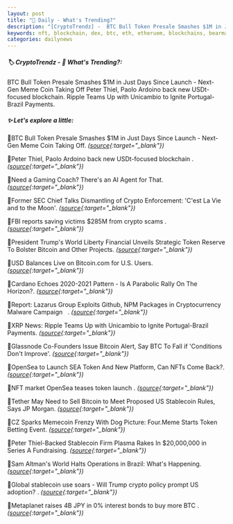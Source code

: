 ```yaml
---
layout: post
title: "🌌 Daily - What's Trending?"
description: "[CryptoTrendz] -  BTC Bull Token Presale Smashes $1M in Just Days Since Launch - Next-Gen Meme Coin Taking Off Peter Thiel, Paolo Ardoino back new USDt-focused blockchain. Ripple Teams Up with Unicambio to Ignite Portugal-Brazil Payments."
keywords: nft, blockchain, dex, btc, eth, etheruem, blockchains, bearmarket, investment, bitcoin
categories: dailynews
---
```


##### 🏷️  CryptoTrendz - 📌 *What's Trending?:*

 BTC Bull Token Presale Smashes $1M in Just Days Since Launch - Next-Gen Meme Coin Taking Off Peter Thiel, Paolo Ardoino back new USDt-focused blockchain. Ripple Teams Up with Unicambio to Ignite Portugal-Brazil Payments.

##### ✨ *Let's explore a little:*


🔹BTC Bull Token Presale Smashes $1M in Just Days Since Launch - Next-Gen Meme Coin Taking Off. *([source](https://s.avyag.com/lpyh){:target="_blank"})*

🔹Peter Thiel, Paolo Ardoino back new USDt-focused blockchain . *([source](https://s.avyag.com/qp0r){:target="_blank"})*

🔹Need a Gaming Coach? There's an AI Agent for That. *([source](https://s.avyag.com/1ie8){:target="_blank"})*

🔹Former SEC Chief Talks Dismantling of Crypto Enforcement: 'C'est La Vie and to the Moon'. *([source](https://s.avyag.com/92vq){:target="_blank"})*

🔹FBI reports saving victims $285M from crypto scams . *([source](https://s.avyag.com/w8ii){:target="_blank"})*

🔹President Trump's World Liberty Financial Unveils Strategic Token Reserve To Bolster Bitcoin and Other Projects. *([source](https://s.avyag.com/ji5i){:target="_blank"})*

🔹USD Balances Live on Bitcoin.com for U.S. Users. *([source](https://s.avyag.com/d4hj){:target="_blank"})*

🔹Cardano Echoes 2020-2021 Pattern - Is A Parabolic Rally On The Horizon?. *([source](https://s.avyag.com/hcgm){:target="_blank"})*

🔹Report: Lazarus Group Exploits Github, NPM Packages in Cryptocurrency Malware Campaign   . *([source](https://s.avyag.com/n9vd){:target="_blank"})*

🔹XRP News: Ripple Teams Up with Unicambio to Ignite Portugal-Brazil Payments. *([source](https://s.avyag.com/0edk){:target="_blank"})*

🔹Glassnode Co-Founders Issue Bitcoin Alert, Say BTC To Fall if 'Conditions Don't Improve'. *([source](https://s.avyag.com/lvtx){:target="_blank"})*

🔹OpenSea to Launch SEA Token And New Platform, Can NFTs Come Back?. *([source](https://s.avyag.com/umsm){:target="_blank"})*

🔹NFT market OpenSea teases token launch . *([source](https://s.avyag.com/j1x5){:target="_blank"})*

🔹Tether May Need to Sell Bitcoin to Meet Proposed US Stablecoin Rules, Says JP Morgan. *([source](https://s.avyag.com/06zl){:target="_blank"})*

🔹CZ Sparks Memecoin Frenzy With Dog Picture: Four.Meme Starts Token Betting Event. *([source](https://s.avyag.com/mbi4){:target="_blank"})*

🔹Peter Thiel-Backed Stablecoin Firm Plasma Rakes In $20,000,000 in Series A Fundraising. *([source](https://s.avyag.com/6764){:target="_blank"})*

🔹Sam Altman's World Halts Operations in Brazil: What's Happening. *([source](https://s.avyag.com/zo1l){:target="_blank"})*

🔹Global stablecoin use soars - Will Trump crypto policy prompt US adoption? . *([source](https://s.avyag.com/ds57){:target="_blank"})*

🔹Metaplanet raises 4B JPY in 0% interest bonds to buy more BTC . *([source](https://s.avyag.com/5sn0){:target="_blank"})*
